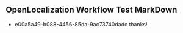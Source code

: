 ## OpenLocalization Workflow Test MarkDown
* e00a5a49-b088-4456-85da-9ac73740dadc thanks!

<!--HONumber=Jul16_HO3-->


